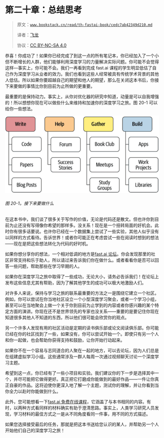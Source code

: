 # 第二十章：总结思考

> 原文：[`www.bookstack.cn/read/th-fastai-book/cedc7ab42349d210.md`](https://www.bookstack.cn/read/th-fastai-book/cedc7ab42349d210.md)
>
> 译者：[飞龙](https://github.com/wizardforcel)
>
> 协议：[CC BY-NC-SA 4.0](http://creativecommons.org/licenses/by-nc-sa/4.0/)


恭喜！你成功了！如果你已经完成了到这一点的所有笔记本，你已经加入了一个小但不断增长的人群，他们能够利用深度学习的力量解决实际问题。你可能不会觉得这样—事实上，你可能不会。我们一再看到完成 fast.ai 课程的学生明显低估了自己作为深度学习从业者的效力。我们也看到这些人经常被具有传统学术背景的其他人低估。所以如果你要超越自己的期望和他人的期望，那么在关闭这本书后，你接下来要做的事情比你到目前为止所做的更重要。

最重要的是保持动力。事实上，从你对优化器的研究中知道，动量是可以自我增强的！所以想想你现在可以做些什么来维持和加速你的深度学习之旅。图 20-1 可以给你一些想法。

![接下来要做什么](img/dlcf_2001.png)

###### 图 20-1。接下来要做什么

在这本书中，我们谈了很多关于写作的价值，无论是代码还是散文。但也许你到目前为止还没有写得像你希望的那样多。没关系！现在是一个扭转局面的好机会。此时你有很多话要说。也许你已经在一个数据集上尝试了一些实验，其他人似乎没有以同样的方式看待。告诉世界！或者你可能正在考虑尝试一些在阅读时想到的想法——现在是把这些想法转化为代码的好时机。

如果你想分享你的想法，一个相对低调的地方是[fast.ai 论坛](https://forums.fast.ai)。你会发现那里的社区非常支持和乐于助人，所以请过来告诉我们你在做什么。或者看看你是否可以回答一些问题，帮助那些在学习早期的人。

如果你在深度学习之旅中取得了一些成功，无论大小，请务必告诉我们！在论坛上发布这些信息尤其有帮助，因为了解其他学生的成功可以极大地激励人们。

对许多人来说，保持与学习之旅的联系最重要的方法之一是围绕它建立一个社区。例如，你可以尝试在你当地社区设立一个小型深度学习聚会，或者一个学习小组，甚至可以在当地聚会上做一个关于你到目前为止学到的内容或者你感兴趣的某个特定方面的演讲。你现在还不是世界领先的专家也没关系——重要的是要记住你现在知道很多其他人不知道的东西，所以他们很可能会欣赏你的观点。

另一个许多人发现有用的社区活动是定期的读书俱乐部或论文阅读俱乐部。你可能已经在你的社区找到了一些，如果没有，你可以尝试开始一个。即使只有另一个人和你一起做，也会帮助你获得支持和鼓励，让你开始行动起来。

如果你不在一个容易与志同道合的人聚在一起的地方，可以去论坛，因为人们总是在组建虚拟学习小组。这些通常涉及一群人每周一次通过视频聊天讨论一个深度学习主题。

希望到这一点，你已经有了一些小项目和实验。我们建议你的下一步是选择其中一个，并尽可能把它做得更好。真正把它打磨成你能做到的最好作品——一件让你真正自豪的作品。这将迫使你更深入地了解一个主题，测试你的理解，并让你看到当你全力以赴时你能做到什么。

此外，您可能想看一下[fast.ai 免费在线课程](https://course.fast.ai)，它涵盖了与本书相同的内容。有时，以两种方式看同样的材料确实有助于澄清思路。事实上，人类学习研究人员发现，学习材料的最佳方式之一是从不同角度看同一件事，用不同的方式描述。

如果您选择接受最后的任务，那就是把这本书送给您认识的某人，并帮助另一个人开始他们自己的深度学习之旅！
